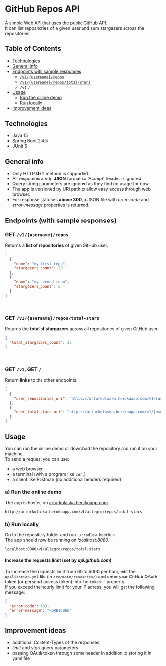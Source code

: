 # GitHub Repos API

A simple Web API that uses the public GitHub API.  
It can list repositories of a given user and sum stargazers across the repositories.

## Table of Contents

* [Technologies](#technologies)
* [General info](#general-info)
* [Endpoints with sample responses](#endpoints-with-sample-responses)
    + [`/v1/{username}/repos`](#get-v1usernamerepos)
    + [`/v1/{username}/repos/total-stars`](#get-v1usernamerepostotal-stars)
    + [`/v1` `/`](#get-v1-get-)
* [Usage](#usage)
    + [Run the online demo](#a-run-the-online-demo)
    + [Run locally](#b-run-locally)
* [Improvement ideas](#improvement-ideas)

## Technologies

* Java 15
* Spring Boot 2.4.5
* JUnit 5

## General info

* Only HTTP **GET** method is supported.
* All responses are in **JSON** format so 'Accept' header is ignored.
* Query string parameters are ignored as they find no usage for now.
* The app is versioned by URI path to allow easy access through web browser.
* For response statuses **above 300**, a JSON file with *error-code* and *error-message* properties is returned.

## Endpoints (with sample responses)

### GET `/v1/{username}/repos`

Returns a **list of repositories** of given GitHub user.

```json
[
  {
    "name": "my-first-repo",
    "stargazers_count": 20
  },
  {
    "name": "my-second-repo",
    "stargazers_count": 5
  }
]
```

<br>

### GET `/v1/{username}/repos/total-stars`

Returns the **total of stargazers** across all repositories of given GitHub user.

```json
{
  "total_stargazers_count": 25
}
```

<br>

### GET `/v1`, GET `/`

Return **links** to the other endpoints.

```json
[
  {
    "user_repositories_uri": "https://arturkolaska.herokuapp.com/v1/{username}/repos"
  },
  {
    "user_total_stars_uri": "https://arturkolaska.herokuapp.com/v1/{username}/repos/total-stars"
  }
]
```

## Usage

You can run the online demo or download the repository and run it on your machine.  
To send a request you can use:

* a web browser
* a terminal (with a program like `curl`)
* a client like Postman (no additional headers required)

### a) Run the online demo

The app is hosted on [arturkolaska.herokuapp.com](https://arturkolaska.herokuapp.com).

```
http://arturkolaska.herokuapp.com/v1/allegro/repos/total-stars
```

### b) Run locally

Go to the repository folder and run `./gradlew bootRun`.  
The app should now be running on *localhost:8080*.

```
localhost:8080/v1/allegro/repos/total-stars
```

#### Increase the requests limit (set by *api.github.com*)

To increase the requests limit from 60 to 5000 per hour, edit the `application.yml`
file (in `src/main/resources/`) and enter your GitHub OAuth token (or personal access token)
into the `token: ` property.  
If you exceed the hourly limit for your IP adress, you will get the following message:

```json
{
  "error-code": 403,
  "error-message": "FORBIDDEN"
}
```

## Improvement ideas

* additional Content-Types of the responses
* *limit* and *start* query parameters
* passing OAuth token through some header in addition to storing it in yaml file